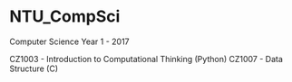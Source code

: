 # NTU_CompSci
Computer Science Year 1 - 2017

CZ1003 - Introduction to Computational Thinking (Python)
CZ1007 - Data Structure (C)
